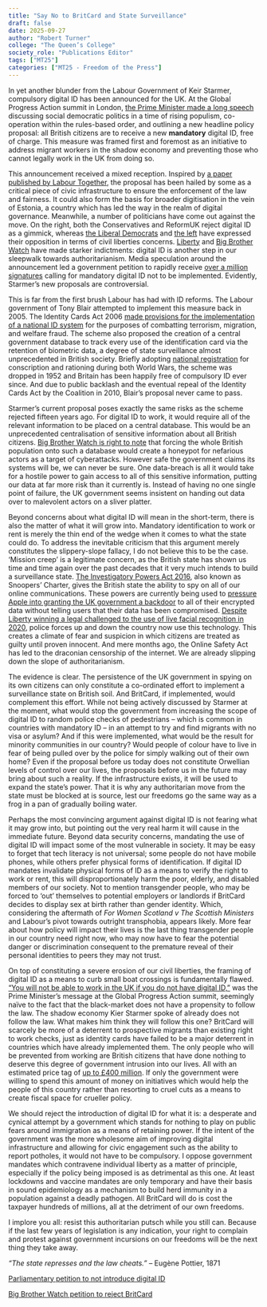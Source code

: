 ```yaml
---
title: "Say No to BritCard and State Surveillance"
draft: false
date: 2025-09-27
author: "Robert Turner"
college: "The Queen’s College"
society_role: "Publications Editor"
tags: ["MT25"]
categories: ["MT25 - Freedom of the Press"]
---
```


In yet another blunder from the Labour Government of Keir Starmer, compulsory digital ID has been announced for the UK. <!--more--> At the Global Progress Action summit in London, [the Prime Minister made a long speech]( https://www.youtube.com/live/5gDAIyAwtxo?si=UoBNSMbda4pFl8pS) discussing social democratic politics in a time of rising populism, co-operation within the rules-based order, and outlining a new headline policy proposal: all British citizens are to receive a new **mandatory** digital ID, free of charge. This measure was framed first and foremost as an initiative to address migrant workers in the shadow economy and preventing those who cannot legally work in the UK from doing so.

This announcement received a mixed reception. Inspired by [a paper published by Labour Together]( https://www.labourtogether.uk/all-reports/britcard), the proposal has been hailed by some as a critical piece of civic infrastructure to ensure the enforcement of the law and fairness. It could also form the basis for broader digitisation in the vein of Estonia, a country which has led the way in the realm of digital governance. Meanwhile, a number of politicians have come out against the move. On the right, both the Conservatives and ReformUK reject digital ID as a gimmick, whereas [the Liberal Democrats]( https://www.instagram.com/p/DPELuJMj-6u/) and [the left]( https://www.instagram.com/p/DPCCU69DN0-/) have expressed their opposition in terms of civil liberties concerns. [Liberty]( https://www.libertyhumanrights.org.uk/issue/digital-id-liberty-position/) and [Big Brother Watch]( https://bigbrotherwatch.org.uk/campaigns/no2digitalid/) have made starker indictments: digital ID is another step in our sleepwalk towards authoritarianism. Media speculation around the announcement led a government petition to rapidly receive [over a million signatures]( https://petition.parliament.uk/petitions/730194) calling for mandatory digital ID not to be implemented. Evidently, Starmer’s new proposals are controversial.

This is far from the first brush Labour has had with ID reforms. The Labour government of Tony Blair attempted to implement this measure back in 2005. The Identity Cards Act 2006 [made provisions for the implementation of a national ID system]( https://www.libertyhumanrights.org.uk/issue/digital-id-liberty-position/) for the purposes of combatting terrorism, migration, and welfare fraud. The scheme also proposed the creation of a central government database to track every use of the identification card via the retention of biometric data, a degree of state surveillance almost unprecedented in British society. Briefly adopting [national registration]( https://www.iwm.org.uk/research/tracing-your-family-history/tracing-your-home-front-family-history/national-registration) for conscription and rationing during both World Wars, the scheme was dropped in 1952 and Britain has been happily free of compulsory ID ever since. And due to public backlash and the eventual repeal of the Identity Cards Act by the Coalition in 2010, Blair’s proposal never came to pass.

Starmer’s current proposal poses exactly the same risks as the scheme rejected fifteen years ago. For digital ID to work, it would require all of the relevant information to be placed on a central database. This would be an unprecedented centralisation of sensitive information about all British citizens. [Big Brother Watch is right to note]( https://bigbrotherwatch.org.uk/campaigns/no2digitalid/) that forcing the whole British population onto such a database would create a honeypot for nefarious actors as a target of cyberattacks. However safe the government claims its systems will be, we can never be sure. One data-breach is all it would take for a hostile power to gain access to all of this sensitive information, putting our data at far more risk than it currently is. Instead of having no one single point of failure, the UK government seems insistent on handing out data over to malevolent actors on a sliver platter.

Beyond concerns about what digital ID will mean in the short-term, there is also the matter of what it will grow into. Mandatory identification to work or rent is merely the thin end of the wedge when it comes to what the state could do. To address the inevitable criticism that this argument merely constitutes the slippery-slope fallacy, I do not believe this to be the case. ‘Mission creep’ is a legitimate concern, as the British state has shown us time and time again over the past decades that it very much intends to build a surveillance state. [The Investigatory Powers Act 2016]( https://www.libertyhumanrights.org.uk/fundamental/mass-surveillance-snoopers-charter/), also known as Snoopers’ Charter, gives the British state the ability to spy on all of our online communications. These powers are currently being used to [pressure Apple into granting the UK government a backdoor]( https://www.theverge.com/news/608145/apple-uk-icloud-encrypted-backups-spying-snoopers-charter) to all of their encrypted data without telling users that their data has been compromised. [Despite Liberty winning a legal challenged to the use of live facial recognition in 2020]( https://www.libertyhumanrights.org.uk/fundamental/facial-recognition/), police forces up and down the country now use this technology. This creates a climate of fear and suspicion in which citizens are treated as guilty until proven innocent. And mere months ago, the Online Safety Act has led to the draconian censorship of the internet. We are already slipping down the slope of authoritarianism.

The evidence is clear. The persistence of the UK government in spying on its own citizens can only constitute a co-ordinated effort to implement a surveillance state on British soil. And BritCard, if implemented, would complement this effort. While not being actively discussed by Starmer at the moment, what would stop the government from increasing the scope of digital ID to random police checks of pedestrians – which is common in countries with mandatory ID – in an attempt to try and find migrants with no visa or asylum? And if this were implemented, what would be the result for minority communities in our country? Would people of colour have to live in fear of being pulled over by the police for simply walking out of their own home? Even if the proposal before us today does not constitute Orwellian levels of control over our lives, the proposals before us in the future may bring about such a reality. If the infrastructure exists, it will be used to expand the state’s power. That it is why any authoritarian move from the state must be blocked at is source, lest our freedoms go the same way as a frog in a pan of gradually boiling water.

Perhaps the most convincing argument against digital ID is not fearing what it may grow into, but pointing out the very real harm it will cause in the immediate future. Beyond data security concerns, mandating the use of digital ID will  impact some of the most vulnerable in society. It may be easy to forget that tech literacy is not universal; some people do not have mobile phones, while others prefer physical forms of identification. If digital ID mandates invalidate physical forms of ID as a means to verify the right to work or rent, this will disproportionately harm the poor, elderly, and disabled members of our society. Not to mention transgender people, who may be forced to ‘out’ themselves to potential employers or landlords if BritCard decides to display sex at birth rather than gender identity. Which, considering the aftermath of *For Women Scotland v The Scottish Ministers* and Labour’s pivot towards outright transphobia, appears likely. More fear about how policy will impact their lives is the last thing transgender people in our country need right now, who may now have to fear the potential danger or discrimination consequent to the premature reveal of their personal identities to peers they may not trust.

On top of constituting a severe erosion of our civil liberties, the framing of digital ID as a means to curb small boat crossings is fundamentally flawed. [“You will not be able to work in the UK if you do not have digital ID,”]( https://www.youtube.com/live/5gDAIyAwtxo?si=UoBNSMbda4pFl8pS) was the Prime Minister’s message at the Global Progress Action summit, seemingly naïve to the fact that the black-market does not have a propensity to follow the law. The shadow economy Kier Starmer spoke of already does not follow the law. What makes him think they will follow this one? BritCard will scarcely be more of a deterrent to prospective migrants than existing right to work checks, just as identity cards have failed to be a major deterrent in countries which have already implemented them. The only people who will be prevented from working are British citizens that have done nothing to deserve this degree of government intrusion into our lives. All with an estimated price tag of [up to £400 million]( https://www.labourtogether.uk/all-reports/britcard). If only the government were willing to spend this amount of money on initiatives which would help the people of this country rather than resorting to cruel cuts as a means to create fiscal space for crueller policy.

We should reject the introduction of digital ID for what it is: a desperate and cynical attempt by a government which stands for nothing to play on public fears around immigration as a means of retaining power. If the intent of the government was the more wholesome aim of improving digital infrastructure and allowing for civic engagement such as the ability to report potholes, it would not have to be compulsory. I oppose government mandates which contravene individual liberty as a matter of principle, especially if the policy being imposed is as detrimental as this one. At least lockdowns and vaccine mandates are only temporary and have their basis in sound epidemiology as a mechanism to build herd immunity in a population against a deadly pathogen. All BritCard will do is cost the taxpayer hundreds of millions, all at the detriment of our own freedoms.

I implore you all: resist this authoritarian putsch while you still can. Because if the last few years of legislation is any indication, your right to complain and protest against government incursions on our freedoms will be the next thing they take away.

*“The state represses and the law cheats.”* – Eugène Pottier, 1871

[Parliamentary petition to not introduce digital ID]( https://petition.parliament.uk/petitions/730194)

[Big Brother Watch petition to reject BritCard]( https://you.38degrees.org.uk/petitions/reject-plans-for-a-mandatory-britcard-digital-id?bucket=memblast)
